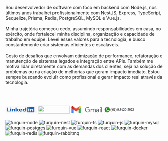   <p text-align="center" >
              Sou desenvolvedor de software com foco em backend com Node.js, nos últimos anos trabalhei profissionalmente com NestJS, Express, TypeScript, Sequelize, Prisma, Redis, PostgreSQL, MySQL e Vue.js. 
              <br />
              <br />
              Minha trajetória começou cedo, assumindo responsabilidades em casa, no exército, onde fortalecei minha disciplina, organização e capacidade de trabalho em equipe. Levei esses valores para a tecnologia, e busco constantemente criar sistemas eficientes e escaláveis.
              <br />
              <br />
              Gosto de desafios que envolvam otimização de performance, refatoração e manutenção de sistemas legados e integração entre APIs. Também me motiva lidar diretamente com as demandas dos clientes, seja na solução de problemas ou na criação de melhorias que geram impacto imediato. Estou sempre buscando evoluir como profissional e gerar impacto real através da tecnologia.
              <br />
              <br />
  </p>
  <br>
  <br>
  
  <div class="contatos" >
    <a href="https://www.linkedin.com/in/laert-furquin/" target="_blank">
      <img height="25" width="100" src="./README/linkedin-logo.png" target="_blank ">
    </a>
    <a href="https://furquin.github.io/laertFurquin/#/" target="_blank">
      <img height="25" width="100" src="./README/portfólio-logo.png" target="_blank ">
    </a>
    <a href='mailto:laert.ff@gmail.com' target='_blank'>
      <img height="25" width="100" src="./README/gmail-logo.png" />
    </a>
    <a href='https://wa.me/5561991205922' target="_blank">
      <img height="25" width="100" src="./README/whatsapp-logo.png" /> 
    </a>
  
  <br>
  <br>


  <div>
    <img height="85" width="85" alt="furquin-node" src="https://cdn.jsdelivr.net/gh/devicons/devicon/icons/nodejs/nodejs-original-wordmark.svg" />
    <img height="85" width="85" alt="furquin-nest" src="https://cdn.jsdelivr.net/gh/devicons/devicon/icons/nestjs/nestjs-original-wordmark.svg" />
    <img height="85" width="85" alt="furquin-ts" src="https://cdn.jsdelivr.net/gh/devicons/devicon/icons/typescript/typescript-plain.svg" />
    <img height="85" width="85" alt="furquin-js" src="https://cdn.jsdelivr.net/gh/devicons/devicon/icons/javascript/javascript-plain.svg" />
    <img height="85" width="85" alt="furquin-mysql" src="https://cdn.jsdelivr.net/gh/devicons/devicon/icons/mysql/mysql-original-wordmark.svg" />
    <img height="85" width="85" alt="furquin-postgres" src="https://cdn.jsdelivr.net/gh/devicons/devicon/icons/postgresql/postgresql-original-wordmark.svg" />
    <img height="85" width="85" alt="furquin-vue" src="https://cdn.jsdelivr.net/gh/devicons/devicon/icons/vuejs/vuejs-original-wordmark.svg" />          
    <img height="85" width="85" alt="furquin-react" src="https://cdn.jsdelivr.net/gh/devicons/devicon/icons/react/react-original-wordmark.svg" />
    <img height="85" width="85" alt="furquin-docker" src="https://cdn.jsdelivr.net/gh/devicons/devicon/icons/docker/docker-plain-wordmark.svg" />
    <img height="85" width="85" alt="furquin-redis" src="https://cdn.jsdelivr.net/gh/devicons/devicon/icons/redis/redis-plain-wordmark.svg" />
    <img height="85" width="85" alt="furquin-rabbitmq" src="https://cdn.jsdelivr.net/gh/devicons/devicon/icons/rabbitmq/rabbitmq-original-wordmark.svg" />
</div>
  
 </div>
